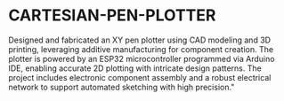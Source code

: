 # CARTESIAN-PEN-PLOTTER
Designed and fabricated an XY pen plotter using CAD modeling and 3D printing, leveraging additive manufacturing for component creation. The plotter is powered by an ESP32 microcontroller programmed via Arduino IDE, enabling accurate 2D plotting with intricate design patterns. The project includes electronic component assembly and a robust electrical network to support automated sketching with high precision."
